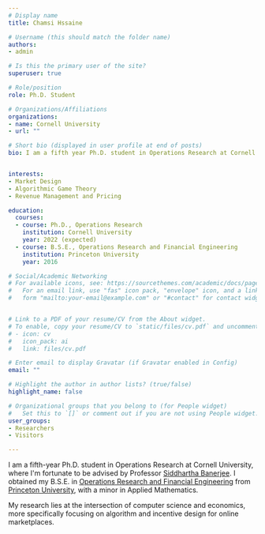 ```yaml
---
# Display name
title: Chamsi Hssaine

# Username (this should match the folder name)
authors:
- admin

# Is this the primary user of the site?
superuser: true

# Role/position
role: Ph.D. Student

# Organizations/Affiliations
organizations:
- name: Cornell University
- url: ""

# Short bio (displayed in user profile at end of posts)
bio: I am a fifth year Ph.D. student in Operations Research at Cornell University, where I'm fortunate to be advised by Professor [Siddhartha Banerjee](https://people.orie.cornell.edu/sbanerjee/). I obtained my B.S.E. in [Operations Research and Financial Engineering](https://orfe.princeton.edu) from [Princeton University](https://www.princeton.edu), with a minor in Applied Mathematics. My research lies at the intersection of computer science and economics, more specifically focusing on algorithm and incentive design for online marketplaces.


interests:
- Market Design
- Algorithmic Game Theory
- Revenue Management and Pricing

education:
  courses:
  - course: Ph.D., Operations Research
    institution: Cornell University
    year: 2022 (expected)
  - course: B.S.E., Operations Research and Financial Engineering
    institution: Princeton University
    year: 2016

# Social/Academic Networking
# For available icons, see: https://sourcethemes.com/academic/docs/page-builder/#icons
#   For an email link, use "fas" icon pack, "envelope" icon, and a link in the
#   form "mailto:your-email@example.com" or "#contact" for contact widget.


# Link to a PDF of your resume/CV from the About widget.
# To enable, copy your resume/CV to `static/files/cv.pdf` and uncomment the lines below.
# - icon: cv
#   icon_pack: ai
#   link: files/cv.pdf

# Enter email to display Gravatar (if Gravatar enabled in Config)
email: ""

# Highlight the author in author lists? (true/false)
highlight_name: false

# Organizational groups that you belong to (for People widget)
#   Set this to `[]` or comment out if you are not using People widget.
user_groups:
- Researchers
- Visitors

---
```


I am a fifth-year Ph.D. student in Operations Research at Cornell University, where I'm fortunate to be advised by Professor [Siddhartha Banerjee](https://people.orie.cornell.edu/sbanerjee/). I obtained my B.S.E. in [Operations Research and Financial Engineering](https://orfe.princeton.edu) from [Princeton University](https://www.princeton.edu), with a minor in Applied Mathematics. 

My research lies at the intersection of computer science and economics, more specifically focusing on algorithm and incentive design for online marketplaces.

